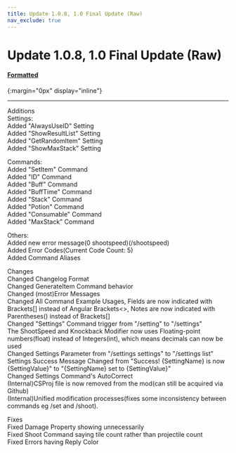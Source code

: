 ```yaml
---
title: Update 1.0.8, 1.0 Final Update (Raw)
nav_exclude: true
---
```


# Update 1.0.8, 1.0 Final Update (Raw)
#### [Formatted](1.0.8.md)
{:margin="0px" display="inline"}

---

Additions<br>
Settings:<br>
Added "AlwaysUseID" Setting<br>
Added "ShowResultList" Setting<br>
Added "GetRandomItem" Setting<br>
Added "ShowMaxStack" Setting

Commands:<br>
Added "SetItem" Command<br>
Added "ID" Command<br>
Added "Buff" Command<br>
Added "BuffTime" Command<br>
Added "Stack" Command<br>
Added "Potion" Command<br>
Added "Consumable" Command<br>
Added "MaxStack" Command

Others:<br>
Added new error message(0 shootspeed)(/shootspeed)<br>
Added Error Codes(Current Code Count: 5)<br>
Added Command Aliases

Changes<br>
Changed Changelog Format<br>
Changed GenerateItem Command behavior<br>
Changed (most)Error Messages<br>
Changed All Command Example Usages, Fields are now indicated with Brackets[] instead of Angular Brackets<>, Notes are now indicated with Parentheses() instead of Brackets[]<br>
Changed "Settings" Command trigger from "/setting" to "/settings"<br>
The ShootSpeed and Knockback Modifier now uses Floating-point numbers(float) instead of Integers(int), which means decimals can now be used<br>
Changed Settings Parameter from "/settings settings" to "/settings list"<br>
Settings Success Message Changed from "Success! {SettingName} is now {SettingValue}" to "{SettingName} set to {SettingValue}"<br>
Changed Settings Command's AutoCorrect<br>
(Internal)CSProj file is now removed from the mod(can still be acquired via Github)<br>
(Internal)Unified modification processes(fixes some inconsistency between commands eg /set and /shoot).<br>

Fixes<br>
Fixed Damage Property showing unnecessarily<br>
Fixed Shoot Command saying tile count rather than projectile count<br>
Fixed Errors having Reply Color<br>